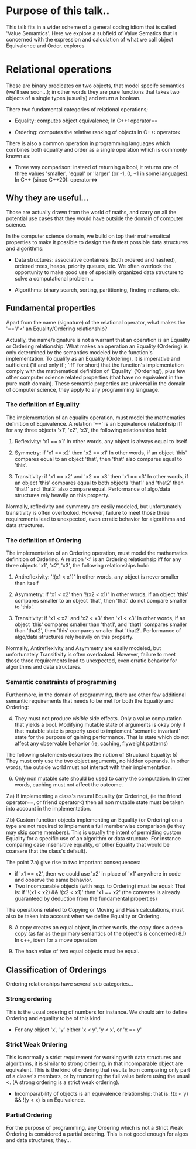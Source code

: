 # Purpose of this talk..

This talk fits in a wider scheme of a general coding idiom that is called 'Value Semantics'.
Here we explore a subfield of Value Sematics that is concerned with the expression and calculation
of what we call object Equivalence and Order.
explores

# Relational operations

These are binary predicates on two objects, that model specifc semantics (we'll see soon...);
in other words they are pure functions that takes two objects of a single types (usually) and return a boolean.

There two fundamental categories of  relational operations;

- Equality: computes object equivalence;
  In C++: operator==

- Ordering: computes the relative ranking of objects
  In C++: operator<

There is also a common operation in programming languages which combines
both equality and order as a single operation which is commonly known as:

- Three way comparison: instead of returning a bool,
  it returns one of three values 'smaller', 'equal' or 'larger' (or -1, 0, +1 in some languages).
  In C++ (since C++20): operator<=>

## Why they are useful...

Those are actually drawn from the world of maths,
and carry on all the potential use cases that they would have outside the domain of computer science.

In the computer science domain, we build on top their mathematical properties to
make it possible to design the fastest possible data structures and algorithms:

- Data structures: associative containers (both ordered and hashed), ordered trees, heaps,
  priority queues, etc. We often overlook the opportunity to make good use of specially organized
  data structure to solve a computational problem...

- Algorithms: binary search, sorting, partitioning, finding medians, etc.

## Fundamental properties

Apart from the name (signature) of the relational operator, what makes the '=='/'<' an
Equality/Ordering relationship?

Actually, the name/signature is not a warrant that an operation is an Equality or Ordering relationship.
What makes an operation an Equality (Ordering) is only determined by the semantics modeled by the
function's implementation. To qualify as an Equality (Ordering), it is imperative and sufficient 
('if and only if'; 'iff' for short) that the function's implementation comply with the mathematical
definition of 'Equality' ('Ordering'), plus few other computer science related properties (that have
no equivalent in the pure math domain). These semantic properties are universal in the domain of
computer science, they apply to any programming language.

### The definition of Equality

The implementation of an equality operation, must model the mathematics definition of Equivalence.
A relation '==' is an Equivalence relationhsip iff for any three objects 'x1', 'x2', 'x3',
the following relationships hold:

1) Reflexivity: 'x1 == x1'
   In other words, any object is always equal to itself

2) Symmetry: if 'x1 == x2' then 'x2 == x1'
   In other words, if an object 'this' compares equal to an object 'that',
   then 'that' also compares equal to 'this'.

3) Transitivity: if 'x1 == x2' and 'x2 == x3' then 'x1 == x3'
   In other words, if an object 'this' compares equal to both objects 'that1' and 'that2'
   then 'that1' and 'that2' also compare equal. Performance of algo/data structures rely
   heavily on this property.
  
Normally, reflexivity and symmetry are easily modeled, but unfortunately transitivity is often overlooked.
However, failure to meet those three requirements lead to unexpected, even erratic behavior for
algorithms and data structures.

### The definition of Ordering

The implementation of an Ordering operation, must model the mathematics definition of Ordering.
A relation '<' is an Ordering relationhsip iff for any three objects 'x1', 'x2', 'x3',
the following relationships hold:

1) Antireflexivity: '!(x1 < x1)'
   In other words, any object is never smaller than itself

2) Asymmetry: if 'x1 < x2' then '!(x2 < x1)'
   In other words, if an object 'this' compares smaller to an object 'that',
   then 'that' do not compare smaller to 'this'.

3) Transitivity: if 'x1 < x2' and 'x2 < x3' then 'x1 < x3'
   In other words, if an object 'this' compares smaller than 'that1', and 'that1' compares smaller
   than 'that2', then 'this' compares smaller that 'that2'.
   Performance of algo/data structures rely heavily on this property.
  
Normally, Antireflexivity and Asymmetry are easily modeled, but unfortunately Transitivity is often overlooked.
However, failure to meet those three requirements lead to unexpected, even erratic behavior for
algorithms and data structures.

### Semantic constraints of programming

Furthermore, in the domain of programming, there are other few additional semantic requirements that
needs to be met for both the Equality and Ordering:

4) They must not produce _visible_ side effects. Only a value computation that yields a bool.
   Modifying mutable state of arguments is okay only if that mutable state is properly used
   to implement 'semantic invariant' state for the purpose of gaining performance.
   That is state which do not affect any observable behavior (ie, caching, flyweight patterns)

The following statements describes the notion of Structural Equality:
5) They must only use the two object arguments, no hidden operands. In other words, the
outside world must not interact with their implementation.


6) Only non mutable sate should be used to carry the computation. In other words, caching must
not affect the outcome. 

7.a) If implementing a class's natural Equality (or Ordering), (ie the friend operator==, or friend operator<)
     then all non mutable state must be taken into account in the implementation.

7.b) Custom function objects implementing an Equality (or Ordering) on a type are not required to implement
a full memberwise comparison (ie they may skip some members).
This is usually the intent of permitting custom Equality for a specific use of an algorithm or data structure.
For instance comparing case insensitive equality,
or other Equality that would be coarsere that the class's default).

The point 7.a) give rise to two important consequences:
 - if 'x1 == x2', then we could use 'x2' in place of 'x1' anywhere in code and observe the same behavior.
 - Two incomparable objects (with resp. to Ordering) must be equal:
   That is: if '!(x1 < x2) && !(x2 < x1)' then 'x1 == x2'
   (the converse is already guaranteed by deduction from the fundamental properties)

The operations related to Copying or Moving and Hash calculations, must also be taken into account
when we define Equality or Ordering.

8) A copy creates an equal object, in other words, the copy does a deep copy (as far as the
   primary semantics of the object's is concerned)
8.1) In c++, idem for a move operation

9) The hash value of two equal objects must be equal.


## Classification of Orderings

Ordering relationships have several sub categories...

### Strong ordering

This is the usual ordering of numbers for instance. We should aim to define
Ordering and equality to be of this kind

- For any object 'x', 'y' either 'x < y', 'y < x', or 'x == y'

### Strict Weak Ordering

This is normally a strict requirement for working with data structures and algorithms,
it is similar to strong ordering, in that incomparable object are equivalent. This
is the kind of ordering that results from comparing only part of a classe's members, or by truncating
the full value before using the usual <. (A strong ordering is a strict weak ordering).

- Incomparability of objects is an equivalence relationship:
  that is: !(x < y) && !(y < x) is an Equivalence.


### Partial Ordering

For the purpose of programming, any Ordering which is not a Strict Weak Ordering is considered a
partial ordering. This is not good enough for algos and data structures; they...
